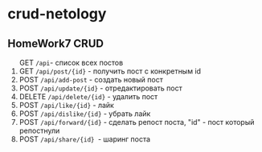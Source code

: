 # crud-netology
## HomeWork7 CRUD

<ol>GET <code>/api</code>- список всех постов
<li> GET <code>/api/post/{id}</code> - получить пост с конкретным id</li>
<li>POST <code>/api/add-post</code> - создать новый пост</li>
<li>POST <code>/api/update/{id}</code> - отредактировать пост</li>
<li>DELETE <code>/api/delete/{id}</code> - удалить пост</li>
<li>POST <code>/api/like/{id}</code> - лайк</li>
<li>POST  <code>/api/dislike/{id}</code> - убрать лайк</li>
<li>POST <code>/api/forward/{id}</code> - сделать репост поста, "id" - пост который репостнули</li>
<li>POST <code>/api/share/{id} </code>- шаринг поста</li>
</ol>

